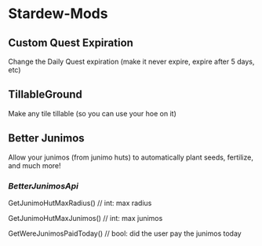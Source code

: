 # Stardew-Mods

## Custom Quest Expiration
Change the Daily Quest expiration (make it never expire, expire after 5 days, etc)

## TillableGround
Make any tile tillable (so you can use your hoe on it)

## Better Junimos
Allow your junimos (from junimo huts) to automatically plant seeds, fertilize, and much more!

### *BetterJunimosApi*

GetJunimoHutMaxRadius() // int: max radius

GetJunimoHutMaxJunimos() // int: max junimos

GetWereJunimosPaidToday() // bool: did the user pay the junimos today